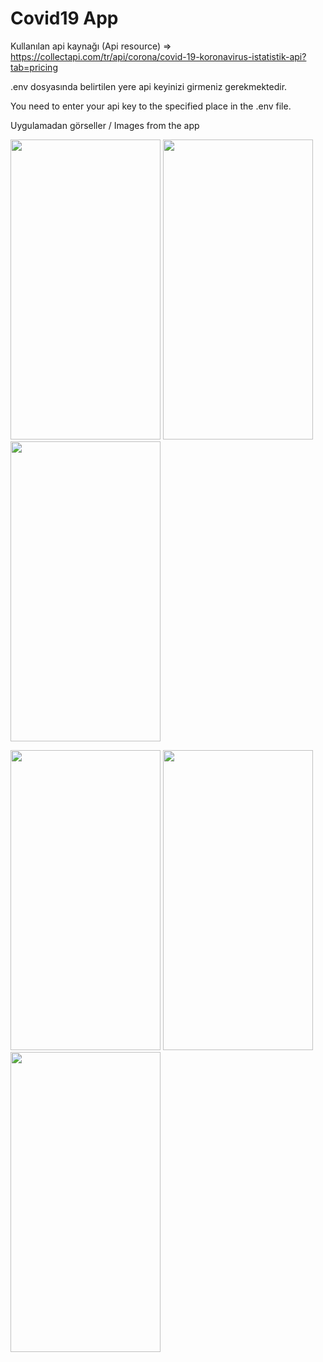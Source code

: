 # Covid19 App

Kullanılan api kaynağı (Api resource) => https://collectapi.com/tr/api/corona/covid-19-koronavirus-istatistik-api?tab=pricing

.env dosyasında belirtilen yere api keyinizi girmeniz gerekmektedir.

You need to enter your api key to the specified place in the .env file.

Uygulamadan görseller / Images from the app

<p float="left" width="100%">
          <img src="https://user-images.githubusercontent.com/73544434/152972237-571d063a-8d69-4422-921b-50c339edaca7.png"  width="240" height="480" />
          <img src="https://user-images.githubusercontent.com/73544434/152972284-14fb82ef-2b3c-4637-b1bc-b7808e75c789.png"  width="240" height="480" />
          <img src="https://user-images.githubusercontent.com/73544434/152972272-aaf600dc-e7f0-40d9-a629-82f7e4479e40.png"  width="240" height="480" />
</p>
<p float="left" width="100%">
          <img src="https://user-images.githubusercontent.com/73544434/152972260-dcd0bfc4-be12-4e84-93f6-b49588a9f02a.png"  width="240" height="480" />
          <img src="https://user-images.githubusercontent.com/73544434/152972252-67ab317b-f03d-47e3-9a8d-296e21d89b14.png"  width="240" height="480" />
          <img src="https://user-images.githubusercontent.com/73544434/152973273-158e8c2d-e600-45bd-bea1-29b588cb68f9.png"  width="240" height="480" />
</p>
